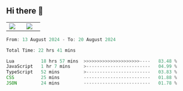 ## Hi there 👋

<p align="center">
  <table align="center">
  <tr border="none">
  <td width="35%" align="center">
    <img  align="center"  src="http://github-profile-summary-cards.vercel.app/api/cards/stats?username=ricepunk&theme=github_dark" />
  </td>
    
  <td width="65%" align="center">
    <img  align="center"  src="http://github-profile-summary-cards.vercel.app/api/cards/profile-details?username=ricepunk&theme=github_dark" />
  </td>
  </tr>
  </table>
</p>

<!--START_SECTION:waka-->

```typescript
From: 13 August 2024 - To: 20 August 2024

Total Time: 22 hrs 41 mins

Lua          18 hrs 57 mins  >>>>>>>>>>>>>>>>>>>>>----   83.48 %
JavaScript   1 hr 7 mins     >------------------------   04.99 %
TypeScript   52 mins         >------------------------   03.83 %
CSS          25 mins         -------------------------   01.88 %
JSON         24 mins         -------------------------   01.78 %
```

<!--END_SECTION:waka-->
